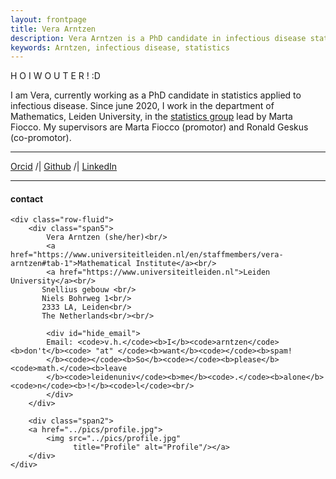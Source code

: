 ```yaml
---
layout: frontpage
title: Vera Arntzen
description: Vera Arntzen is a PhD candidate in infectious disease statistics at Mathematical Institute, Leiden University, The Netherlands.
keywords: Arntzen, infectious disease, statistics
---
```



H O I    W O U T E R ! :D

I am Vera, currently working as a PhD candidate in statistics applied to infectious disease. Since june 2020, I work in the department of Mathematics, Leiden University, in the [statistics group](https://sites.google.com/view/daspo/members) lead by Marta Fiocco. My supervisors are Marta Fiocco (promotor) and Ronald Geskus (co-promotor).

---

   
[Orcid](https://orcid.org/0000-0002-2642-9898) /| [Github](https://github.com/vharntzen) /| [LinkedIn](https://nl.linkedin.com/in/vera-arntzen)

---

<div class="container">
<h4><a name="c o n t a c t"></a>contact</h4>

    <div class="row-fluid">
        <div class="span5">
            Vera Arntzen (she/her)<br/>
            <a href="https://www.universiteitleiden.nl/en/staffmembers/vera-arntzen#tab-1">Mathematical Institute</a><br/>
            <a href="https://www.universiteitleiden.nl">Leiden University</a><br/>
           Snellius gebouw <br/>
           Niels Bohrweg 1<br/>
           2333 LA, Leiden<br/>
           The Netherlands<br/><br/>
            
            <div id="hide_email">
            Email: <code>v.h.</code><b>I</b><code>arntzen</code><b>don't</b><code> "at" </code><b>want</b><code></code><b>spam!
            </b><code></code><b>So</b><code></code><b>please</b><code>math.</code><b>leave
            </b><code>leidenuniv</code><b>me</b><code>.</code><b>alone</b><code>n</code><b>!</b><code>l</code><br/>
            </div>
        </div>

        <div class="span2">
        <a href="../pics/profile.jpg">
            <img src="../pics/profile.jpg"
                  title="Profile" alt="Profile"/></a>
        </div>
    </div>
</div>


